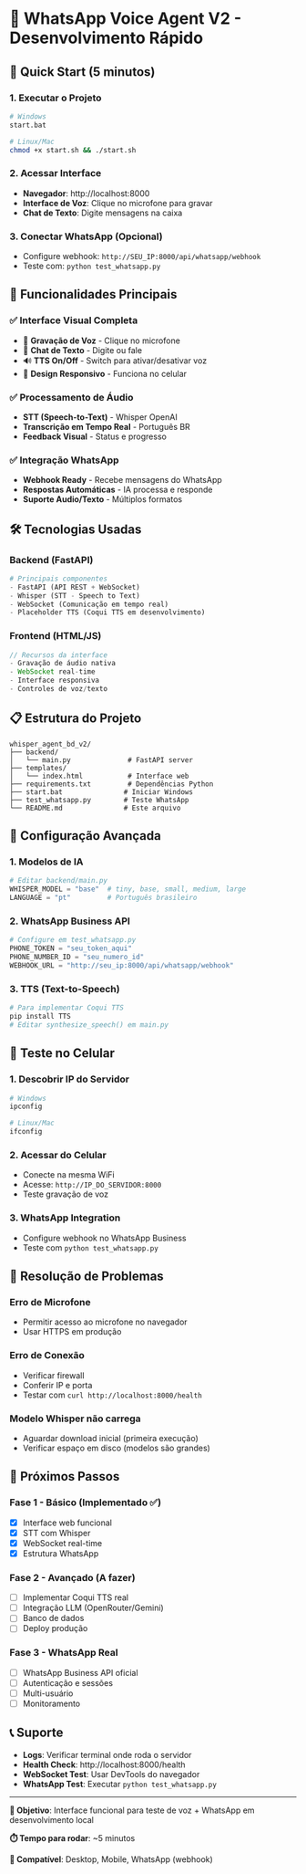 # 🤖 WhatsApp Voice Agent V2 - Desenvolvimento Rápido

## 🚀 Quick Start (5 minutos)

### 1. Executar o Projeto
```bash
# Windows
start.bat

# Linux/Mac
chmod +x start.sh && ./start.sh
```

### 2. Acessar Interface
- **Navegador**: http://localhost:8000
- **Interface de Voz**: Clique no microfone para gravar
- **Chat de Texto**: Digite mensagens na caixa

### 3. Conectar WhatsApp (Opcional)
- Configure webhook: `http://SEU_IP:8000/api/whatsapp/webhook`
- Teste com: `python test_whatsapp.py`

## 📱 Funcionalidades Principais

### ✅ Interface Visual Completa
- 🎤 **Gravação de Voz** - Clique no microfone
- 💬 **Chat de Texto** - Digite ou fale
- 🔊 **TTS On/Off** - Switch para ativar/desativar voz
- 📱 **Design Responsivo** - Funciona no celular

### ✅ Processamento de Áudio
- **STT (Speech-to-Text)** - Whisper OpenAI
- **Transcrição em Tempo Real** - Português BR
- **Feedback Visual** - Status e progresso

### ✅ Integração WhatsApp
- **Webhook Ready** - Recebe mensagens do WhatsApp
- **Respostas Automáticas** - IA processa e responde
- **Suporte Audio/Texto** - Múltiplos formatos

## 🛠️ Tecnologias Usadas

### Backend (FastAPI)
```python
# Principais componentes
- FastAPI (API REST + WebSocket)
- Whisper (STT - Speech to Text)
- WebSocket (Comunicação em tempo real)
- Placeholder TTS (Coqui TTS em desenvolvimento)
```

### Frontend (HTML/JS)
```javascript
// Recursos da interface
- Gravação de áudio nativa
- WebSocket real-time
- Interface responsiva
- Controles de voz/texto
```

## 📋 Estrutura do Projeto

```
whisper_agent_bd_v2/
├── backend/
│   └── main.py              # FastAPI server
├── templates/
│   └── index.html           # Interface web
├── requirements.txt         # Dependências Python
├── start.bat               # Iniciar Windows
├── test_whatsapp.py        # Teste WhatsApp
└── README.md               # Este arquivo
```

## 🔧 Configuração Avançada

### 1. Modelos de IA
```python
# Editar backend/main.py
WHISPER_MODEL = "base"  # tiny, base, small, medium, large
LANGUAGE = "pt"         # Português brasileiro
```

### 2. WhatsApp Business API
```python
# Configure em test_whatsapp.py
PHONE_TOKEN = "seu_token_aqui"
PHONE_NUMBER_ID = "seu_numero_id"
WEBHOOK_URL = "http://seu_ip:8000/api/whatsapp/webhook"
```

### 3. TTS (Text-to-Speech)
```python
# Para implementar Coqui TTS
pip install TTS
# Editar synthesize_speech() em main.py
```

## 📱 Teste no Celular

### 1. Descobrir IP do Servidor
```bash
# Windows
ipconfig

# Linux/Mac  
ifconfig
```

### 2. Acessar do Celular
- Conecte na mesma WiFi
- Acesse: `http://IP_DO_SERVIDOR:8000`
- Teste gravação de voz

### 3. WhatsApp Integration
- Configure webhook no WhatsApp Business
- Teste com `python test_whatsapp.py`

## 🐛 Resolução de Problemas

### Erro de Microfone
- Permitir acesso ao microfone no navegador
- Usar HTTPS em produção

### Erro de Conexão
- Verificar firewall
- Conferir IP e porta
- Testar com `curl http://localhost:8000/health`

### Modelo Whisper não carrega
- Aguardar download inicial (primeira execução)
- Verificar espaço em disco (modelos são grandes)

## 🔄 Próximos Passos

### Fase 1 - Básico (Implementado ✅)
- [x] Interface web funcional
- [x] STT com Whisper
- [x] WebSocket real-time
- [x] Estrutura WhatsApp

### Fase 2 - Avançado (A fazer)
- [ ] Implementar Coqui TTS real
- [ ] Integração LLM (OpenRouter/Gemini)
- [ ] Banco de dados
- [ ] Deploy produção

### Fase 3 - WhatsApp Real
- [ ] WhatsApp Business API oficial
- [ ] Autenticação e sessões
- [ ] Multi-usuário
- [ ] Monitoramento

## 📞 Suporte

- **Logs**: Verificar terminal onde roda o servidor
- **Health Check**: http://localhost:8000/health
- **WebSocket Test**: Usar DevTools do navegador
- **WhatsApp Test**: Executar `python test_whatsapp.py`

---

**🎯 Objetivo**: Interface funcional para teste de voz + WhatsApp em desenvolvimento local

**⏱️ Tempo para rodar**: ~5 minutos

**📱 Compatível**: Desktop, Mobile, WhatsApp (webhook)